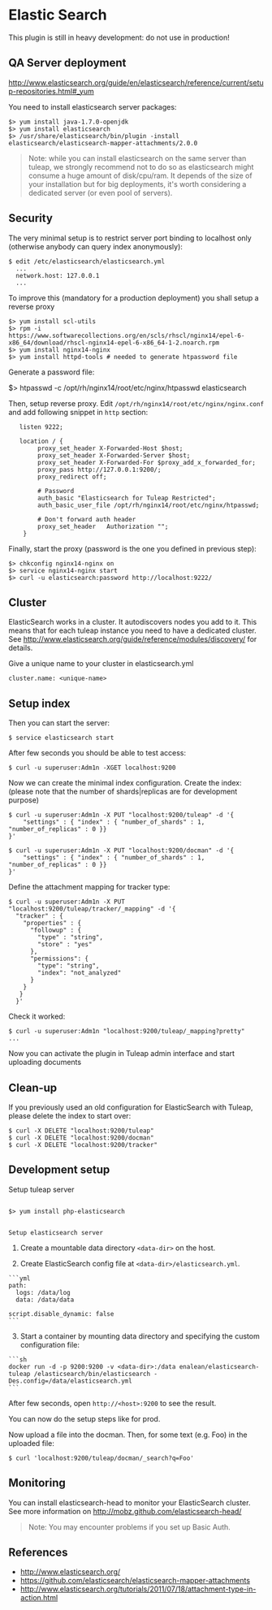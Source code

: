 Elastic Search
==============

This plugin is still in heavy development: do not use in production!

QA Server deployment
--------------------

http://www.elasticsearch.org/guide/en/elasticsearch/reference/current/setup-repositories.html#_yum

You need to install elasticsearch server packages:

    $> yum install java-1.7.0-openjdk
    $> yum install elasticsearch
    $> /usr/share/elasticsearch/bin/plugin -install elasticsearch/elasticsearch-mapper-attachments/2.0.0

> Note: while you can install elasticsearch on the same server than tuleap, we strongly recommend
> not to do so as elasticsearch might consume a huge amount of disk/cpu/ram.
> It depends of the size of your installation but for big deployments, it's worth considering a 
> dedicated server (or even pool of servers).


Security
--------
The very minimal setup is to restrict  server port binding to localhost only (otherwise anybody can query index anonymously):

    $ edit /etc/elasticsearch/elasticsearch.yml
      ...
      network.host: 127.0.0.1
      ...

To improve this (mandatory for a production deployment) you shall setup a reverse proxy

    $> yum install scl-utils
    $> rpm -i https://www.softwarecollections.org/en/scls/rhscl/nginx14/epel-6-x86_64/download/rhscl-nginx14-epel-6-x86_64-1-2.noarch.rpm
    $> yum install nginx14-nginx
    $> yum install httpd-tools # needed to generate htpassword file


Generate a password file:

   $> htpasswd -c /opt/rh/nginx14/root/etc/nginx/htpasswd elasticsearch

Then, setup reverse proxy. Edit ``/opt/rh/nginx14/root/etc/nginx/nginx.conf`` and add following snippet in ``http`` section:

       listen 9222;

       location / {
            proxy_set_header X-Forwarded-Host $host;
            proxy_set_header X-Forwarded-Server $host;
            proxy_set_header X-Forwarded-For $proxy_add_x_forwarded_for;
            proxy_pass http://127.0.0.1:9200/;
            proxy_redirect off;

            # Password
            auth_basic "Elasticsearch for Tuleap Restricted";
            auth_basic_user_file /opt/rh/nginx14/root/etc/nginx/htpasswd;

            # Don't forward auth header
            proxy_set_header   Authorization "";
        }

Finally, start the proxy (password is the one you defined in previous step):

    $> chkconfig nginx14-nginx on
    $> service nginx14-nginx start
    $> curl -u elasticsearch:password http://localhost:9222/


Cluster
-------
ElasticSearch works in a cluster. It autodiscovers nodes you add to it. This means that for each tuleap instance you need 
to have a dedicated cluster. See http://www.elasticsearch.org/guide/reference/modules/discovery/ for details.

Give a unique name to your cluster in elasticsearch.yml

    cluster.name: <unique-name>


Setup index
-----------
Then you can start the server:

    $ service elasticsearch start

After few seconds you should be able to test access:

    $ curl -u superuser:Adm1n -XGET localhost:9200

Now we can create the minimal index configuration.
Create the index: (please note that the number of shards|replicas are for development purpose)


    $ curl -u superuser:Adm1n -X PUT "localhost:9200/tuleap" -d '{
        "settings" : { "index" : { "number_of_shards" : 1, "number_of_replicas" : 0 }}
    }'

    $ curl -u superuser:Adm1n -X PUT "localhost:9200/docman" -d '{
        "settings" : { "index" : { "number_of_shards" : 1, "number_of_replicas" : 0 }}
    }'

Define the attachment mapping for tracker type:

    $ curl -u superuser:Adm1n -X PUT "localhost:9200/tuleap/tracker/_mapping" -d '{
      "tracker" : {
        "properties" : {
          "followup" : {
            "type" : "string",
            "store" : "yes"
          },
          "permissions": {
            "type": "string",
            "index": "not_analyzed"
          }
        }
       }
      }'

Check it worked:

    $ curl -u superuser:Adm1n "localhost:9200/tuleap/_mapping?pretty"
    ...

Now you can activate the plugin in Tuleap admin interface and start uploading documents

Clean-up
--------

If you previously used an old configuration for ElasticSearch with Tuleap,
please delete the index to start over:

    $ curl -X DELETE "localhost:9200/tuleap"
    $ curl -X DELETE "localhost:9200/docman"
    $ curl -X DELETE "localhost:9200/tracker"

Development setup
-----------------

Setup tuleap server
```````````````````

$> yum install php-elasticsearch


Setup elasticsearch server
``````````````````````````

  1. Create a mountable data directory `<data-dir>` on the host.

  2. Create ElasticSearch config file at `<data-dir>/elasticsearch.yml`.

    ```yml
    path:
      logs: /data/log
      data: /data/data

    script.disable_dynamic: false
    ```

  3. Start a container by mounting data directory and specifying the custom configuration file:

    ```sh
    docker run -d -p 9200:9200 -v <data-dir>:/data enalean/elasticsearch-tuleap /elasticsearch/bin/elasticsearch -Des.config=/data/elasticsearch.yml
    ```

After few seconds, open `http://<host>:9200` to see the result.

You can now do the setup steps like for prod.

Now upload a file into the docman. Then, for some text (e.g. Foo) in the
uploaded file:

    $ curl 'localhost:9200/tuleap/docman/_search?q=Foo'

Monitoring
----------

You can install elasticsearch-head to monitor your ElasticSearch cluster.
See more information on http://mobz.github.com/elasticsearch-head/

> Note: You may encounter problems if you set up Basic Auth.

References
----------

- http://www.elasticsearch.org/
- https://github.com/elasticsearch/elasticsearch-mapper-attachments
- http://www.elasticsearch.org/tutorials/2011/07/18/attachment-type-in-action.html

